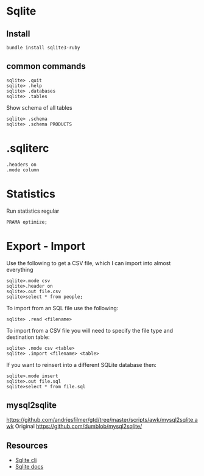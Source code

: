 # Sqlite

## Install

    bundle install sqlite3-ruby

## common commands

    sqlite> .quit
    sqlite> .help
    sqlite> .databases
    sqlite> .tables


Show schema of all tables

    sqlite> .schema
    sqlite> .schema PRODUCTS

# .sqliterc

````
.headers on
.mode column
````

# Statistics

Run statistics regular

    PRAMA optimize;

# Export - Import

Use the following to get a CSV file, which I can import into almost everything

    sqlite>.mode csv
    sqlite>.header on
    sqlite>.out file.csv
    sqlite>select * from people;

To import from an SQL file use the following:

    sqlite> .read <filename>

To import from a CSV file you will need to specify the file type and destination table:

    sqlite> .mode csv <table>
    sqlite> .import <filename> <table>

If you want to reinsert into a different SQLite database then:

    sqlite>.mode insert
    sqlite>.out file.sql
    sqlite>select * from file.sql

## mysql2sqlite

   <https://github.com/andriesfilmer/gtd/tree/master/scripts/awk/mysql2sqlite.awk>
   Original <https://github.com/dumblob/mysql2sqlite/>

## Resources

* [Sqlite cli](https://sqlite.org/cli.html)
* [Sqlite docs](https://www.sqlite.org/docs.html)

